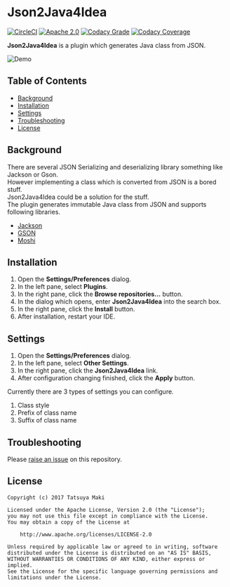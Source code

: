 Json2Java4Idea
=====
[![CircleCI](https://circleci.com/gh/t28hub/json2java4idea/tree/master.svg?style=shield&circle-token=30a68b03ab00d912be2f9f93b619ca8f4e36f061)](https://circleci.com/gh/t28hub/json2java4idea/tree/master)
[![Apache 2.0](https://img.shields.io/badge/license-Apache%202.0-blue.svg)](https://github.com/t28hub/json2java4idea/blob/master/LICENSE)
[![Codacy Grade](https://api.codacy.com/project/badge/Grade/9fe5c57cf41a4cefb571dccdb68de994)](https://www.codacy.com/app/t28/json2java4idea?utm_source=github.com&amp;utm_medium=referral&amp;utm_content=t28hub/json2java4idea&amp;utm_campaign=Badge_Grade)
[![Codacy Coverage](https://api.codacy.com/project/badge/Coverage/9fe5c57cf41a4cefb571dccdb68de994)](https://www.codacy.com/app/t28/json2java4idea?utm_source=github.com&utm_medium=referral&utm_content=t28hub/json2java4idea&utm_campaign=Badge_Coverage)

**Json2Java4Idea** is a plugin which generates Java class from JSON.

![Demo](demo.gif)

## Table of Contents
* [Background](#background)
* [Installation](#installation)
* [Settings](#settings)
* [Troubleshooting](#troubleshooting)
* [License](#license)

<a name="background"></a>
## Background
There are several JSON Serializing and deserializing library something like Jackson or Gson.<br/>
However implementing a class which is converted from JSON is a bored stuff.<br/>
Json2Java4Idea could be a solution for the stuff.<br/>
The plugin generates immutable Java class from JSON and supports following libraries.<br/>
* [Jackson](https://github.com/FasterXML/jackson)
* [GSON](https://github.com/google/gson)
* [Moshi](https://github.com/square/moshi)

<a name="installation"></a>
## Installation
1. Open the **Settings/Preferences** dialog.
1. In the left pane, select **Plugins**.
1. In the right pane, click the **Browse repositories...** button.
1. In the dialog which opens, enter **Json2Java4Idea** into the search box.
1. In the right pane, click the **Install** button.
1. After installation, restart your IDE.

<a name="settings"></a>
## Settings
1. Open the **Settings/Preferences** dialog.
1. In the left pane, select **Other Settings**.
1. In the right pane, click the **Json2Java4Idea** link.
1. After configuration changing finished, click the **Apply** button.

Currently there are 3 types of settings you can configure.
1. Class style
1. Prefix of class name
1. Suffix of class name

<a name="troubleshooting"></a>
## Troubleshooting
Please [raise an issue](https://github.com/t28hub/json2java4idea/issues/new) on this repository.

<a name="license"></a>
## License
```
Copyright (c) 2017 Tatsuya Maki

Licensed under the Apache License, Version 2.0 (the "License");
you may not use this file except in compliance with the License.
You may obtain a copy of the License at

    http://www.apache.org/licenses/LICENSE-2.0

Unless required by applicable law or agreed to in writing, software
distributed under the License is distributed on an "AS IS" BASIS,
WITHOUT WARRANTIES OR CONDITIONS OF ANY KIND, either express or implied.
See the License for the specific language governing permissions and
limitations under the License.
```